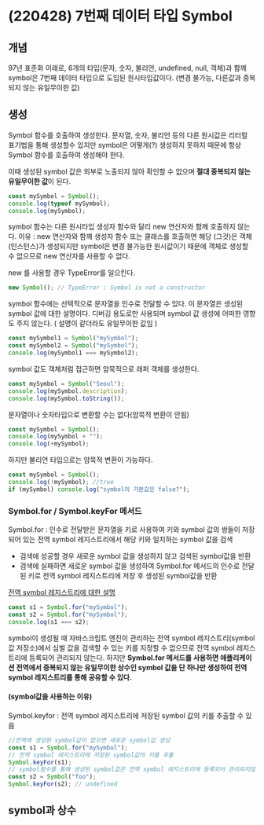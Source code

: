 # (220428) 7번째 데이터 타입 Symbol
## 개념
97년 표준화 이래로, 6개의 타입(문자, 숫자, 불리언, undefined, null, 객체)과 함께 symbol은 7번째 데이터 타입으로 도입된 원시타입값이다. (변경 불가능, 다른값과 중복되지 않는 유일무이한 값)


## 생성
Symbol 함수를 호출하여 생성한다. 문자열, 숫자, 불리언 등의 다른 원시값은 리터럴 표기법을 통해 생성할수 있지만 symbol은 어떻게(?) 생성하지 못하지 때문에 항상 Symbol 함수를 호출하여 생성해야 한다.

이때 생성된 symbol 값은 외부로 노출되지 않아 확인할 수 없으며 **절대 중복되지 않는 유일무이한 값**이 된다.


```js
const mySymbol = Symbol();
console.log(typeof mySymbol);
console.log(mySymbol);
```

symbol 함수는 다른 원시타입 생성자 함수와 달리 new 연산자와 함께 호출하지 않는다.
이유 : new 연산자와 함께 생성자 함수 또는 클래스를 호출하면 해당 (그것)은 객체(인스턴스)가 생성되지만 symbol은 변경 불가능한 원시값이기 때문에 객체로 생성할 수 없으므로 new 연산자를 사용할 수 없다.

new 를 사용할 경우 TypeError를 일으킨다.
```js
new Symbol(); // TypeError : Symbol is not a constructor
```

symbol 함수에는 선택적으로 문자열을 인수로 전달할 수 있다.
이 문자열은 생성된 symbol 값에 대한 설명이다.
디버깅 용도로만 사용되며 symbol 값 생성에 어떠한 영향도 주지 않는다. ( 설명이 같더라도 유일무이한 값임 )

```js
const mySymbol1 = Symbol("mySymbol");
const mySymbol2 = Symbol("mySymbol");
console.log(mySymbol1 === mySymbol2);
```

symbol 값도 객체처럼 접근하면 암묵적으로 래퍼 객체를 생성한다.
```js
const mySymbol = Symbol("Seoul");
console.log(mySymbol.description);
console.log(mySymbol.toString());
```
문자열이나 숫자타입으로 변환할 수는 없다(암묵적 변환이 안됨)
```js
const mySymbol = Symbol();
console.log(mySymbol + "");
console.log(+mySymbol);
```

하지만 불리언 타입으로는 암묵적 변환이 가능하다.
```js
const mySymbol = Symbol();
console.log(!mySymbol); //true
if (mySymbol) console.log("symbol의 기본값은 false?");
```


### Symbol.for / Symbol.keyFor 메서드

Symbol.for : 인수로 전달받은 문자열을 키로 사용하여 키와 symbol 값의 쌍들이 저장되어 있는 전역 symbol 레지스트리에서 해당 키와 일치하는 symbol 값을 검색
- 검색에 성공할 경우 새로운 symbol 값을 생성하지 않고 검색된 symbol값을 반환
- 검색에 실패하면 새로운 symbol 값을 생성하여 Symbol.for 메서드의 인수로 전달된 키로 전역 symbol 레지스트리에 저장 후 생성된 symbol값을 반환

[전역 symbol 레지스트리에 대한 설명](https://developer.mozilla.org/ko/docs/Web/JavaScript/Reference/Global_Objects/Symbol/for)

```js
const s1 = Symbol.for("mySymbol");
const s2 = Symbol.for("mySymbol");
console.log(s1 === s2);
```

symbol이 생성될 때 자바스크립트 엔진이 관리하는 전역 symbol 레지스트리(symbol 값 저장소)에서 심벌 값을 검색할 수 있는 키를 지정할 수 없으므로 전역 symbol 레지스트리에 등록되어 관리되지 않는다. 
하지만 **Symbol.for 메서드를 사용하면 애플리케이션 전역에서 중복되지 않는 유일무이한 상수인 symbol 값을 단 하나만 생성하여 전역 symbol 레지스트리를 통해 공유할 수 있다.**
#### (symbol값을 사용하는 이유)

Symbol.keyfor : 전역 symbol 레지스트리에 저장된 symbol 값의 키를 추출할 수 있음

```js
//전역에 생성된 symbol값이 없으면 새로운 symbol값 생성
const s1 = Symbol.for("mySymbol");
// 전역 symbol 레지스트리에 저장된 symbol값의 키를 추출
Symbol.keyFor(s1);
// symbol함수를 통해 생성된 symbol값은 전역 symbol 레지스트리에 등록되어 관리되지않음(등록 X)
const s2 = Symbol("foo");
Symbol.keyFor(s2); // undefined
```

## symbol과 상수


